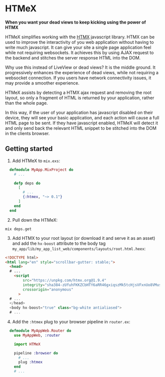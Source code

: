 # HTMeX

**When you want your dead views to keep kicking using the power of HTMX**

HTMeX simplifies working with the [HTMX](https://htmx.org/) javascript library.
HTMX can be used to improve the interactivity of you web application without
having to write much javascript. It can give your site a single page application
feel while not requiring websockets. It achieves this by using AJAX request to
the backend and stitches the server response HTML into the DOM.

Why use this instead of LiveView or dead views? It is the middle ground. It
progressively enhances the experience of dead views, while not requiring a websocket
connection. If you users have network connectivity issues, it may provide a smoother
experience.

HTMeX assists by detecting a HTMX ajax request and removing the root layout,
so only a fragment of HTML is returned by your application, rather than the whole
page.

In this way, if the user of your application has javascript disabled on their device,
they will see your basic application, and each action will cause a full HTML page to be
sent. If they have javascript enabled, HTMeX will detect it and only send back
the relevant HTML snippet to be stitched into the DOM in the clients browser.

## Getting started

1. Add HTMeX to `mix.exs`:

```elixir
  defmodule MyApp.MixProject do
    # ...

    defp deps do
      [
        # ...
        {:htmex, "~> 0.1"}
      ]
    end
  end
  ```

2. Pull down the HTMeX:

```
mix deps.get
```

3. Add HTMX to your root layout (or download it and serve it as an asset) and add the `hx-boost` attribute to the body tag `my_app/lib/my_app_list_web/components/layouts/root.html.heex`:

```html
<!DOCTYPE html>
<html lang="en" style="scrollbar-gutter: stable;">
  <head>
  # ...
    <script
        src="https://unpkg.com/htmx.org@1.9.4"
        integrity="sha384-zUfuhFKKZCbHTY6aRR46gxiqszMk5tcHjsVFxnUo8VMus4kHGVdIYVbOYYNlKmHV"
        crossorigin="anonymous"
      >
  # ...
  </head>
  <body hx-boost="true" class="bg-white antialiased">
  # ...
```
4. Add the `:htmex` plug to your browser pipeline in `router.ex`:

```elixir
  defmodule MyAppWeb.Router do
    use MyAppWeb, :router

    import HTMeX

    pipeline :browser do
      # ...
      plug :htmex
    end
    # ...
```

